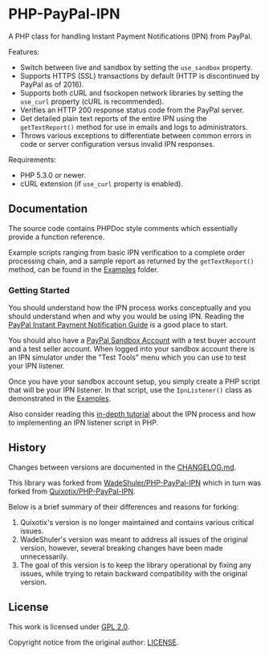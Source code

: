 PHP-PayPal-IPN
==============

A PHP class for handling Instant Payment Notifications (IPN) from PayPal.

Features:

* Switch between live and sandbox by setting the `use_sandbox` property.
* Supports HTTPS (SSL) transactions by default (HTTP is discontinued by PayPal as of 2016).
* Supports both cURL and fsockopen network libraries by setting the `use_curl` property (cURL is recommended).
* Verifies an HTTP 200 response status code from the PayPal server.
* Get detailed plain text reports of the entire IPN using the `getTextReport()` method for use in emails and logs to administrators.
* Throws various exceptions to differentiate between common errors in code or server configuration versus invalid IPN responses.

Requirements:

* PHP 5.3.0 or newer.
* cURL extension (if `use_curl` property is enabled).

Documentation
-------------

The source code contains PHPDoc style comments which essentially provide a function reference.

Example scripts ranging from basic IPN verification to a complete order processing chain, and a sample report as returned by the `getTextReport()` method, can be found in the [Examples](examples/) folder.

### Getting Started

You should understand how the IPN process works conceptually and you should understand when and why you would be using IPN. Reading the [PayPal Instant Payment Notification Guide][1] is a good place to start.

You should also have a [PayPal Sandbox Account][2] with a test buyer account and a test seller account. When logged into your sandbox account there is an IPN simulator under the "Test Tools" menu which you can use to test your IPN listener.

Once you have your sandbox account setup, you simply create a PHP script that will be your IPN listener. In that script, use the `IpnListener()` class as demonstrated in the [Examples](examples/).

Also consider reading this [in-depth tutorial][3] about the IPN process and how to implementing an IPN listener script in PHP.

[1]: https://developer.paypal.com/webapps/developer/docs/classic/products/instant-payment-notification/
[2]: https://developer.paypal.com
[3]: http://www.micahcarrick.com/paypal-ipn-with-php.html

History
-------

Changes between versions are documented in the [CHANGELOG.md](CHANGELOG.md).

This library was forked from [WadeShuler/PHP-PayPal-IPN](https://github.com/WadeShuler/PHP-PayPal-IPN) which in turn was forked from [Quixotix/PHP-PayPal-IPN](https://github.com/Quixotix/PHP-PayPal-IPN).

Below is a brief summary of their differences and reasons for forking:

1. Quixotix's version is no longer maintained and contains various critical issues.
2. WadeShuler's version was meant to address all issues of the original version, however, several breaking changes have been made unnecessarily.
3. The goal of this version is to keep the library operational by fixing any issues, while trying to retain backward compatibility with the original version.

License
-------

This work is licensed under [GPL 2.0](http://choosealicense.com/licenses/gpl-2.0/).

Copyright notice from the original author: [LICENSE](LICENSE).